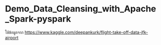 # Demo_Data_Cleansing_with_Apache_Spark-pyspark
ใช้ข้อมูลจาก https://www.kaggle.com/deepankurk/flight-take-off-data-jfk-airport
